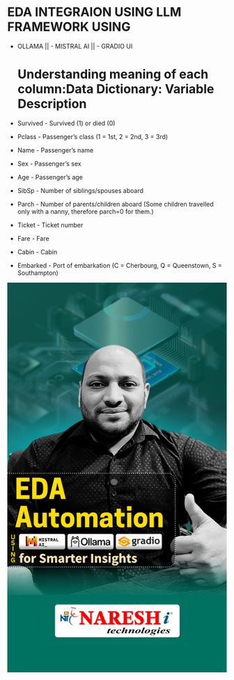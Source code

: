 # EDA INTEGRAION USING LLM FRAMEWORK USING
- OLLAMA || - MISTRAL AI || - GRADIO UI

  # Understanding meaning of each column:Data Dictionary: Variable Description

- Survived - Survived (1) or died (0)
- Pclass - Passenger’s class (1 = 1st, 2 = 2nd, 3 = 3rd)
- Name - Passenger’s name
- Sex - Passenger’s sex
- Age - Passenger’s age
- SibSp - Number of siblings/spouses aboard
- Parch - Number of parents/children aboard (Some children travelled only with a nanny, therefore parch=0 for them.)
- Ticket - Ticket number
- Fare - Fare
- Cabin - Cabin
- Embarked - Port of embarkation (C = Cherbourg, Q = Queenstown, S = Southampton)



![image Alt](https://github.com/kodigitaccount/EDA_INTEGRATION_LLM/blob/124717db0acf3b14302ae07d7e461829a2683bc9/WhatsApp%20Image%202025-02-27%20at%207.08.13%20PM.jpeg)

